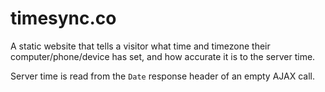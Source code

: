 # timesync.co

A static website that tells a visitor what time and timezone their computer/phone/device has set, and how accurate it is to the server time.

Server time is read from the `Date` response header of an empty AJAX call.
